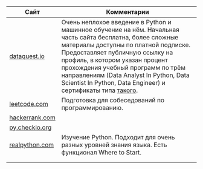 | Сайт                                          | Комментарии                                                  |
| --------------------------------------------- | ------------------------------------------------------------ |
| [dataquest.io](https://www.dataquest.io/)     | Очень неплохое введение в Python и машинное обучение на нём. Начальная часть сайта бесплатна, более сложные материалы доступны по платной подписке. Предоставляет публичную ссылку на профиль, в котором указан процент прохождения учебный программ по трём направлениям (Data Analyst In Python, Data Scientist In Python, Data Engineer) и сертификаты типа [такого](https://www.dataquest.io/view_cert/JGD1IJJVX2OZVZLXH46J/). |
| [leetcode.com](https://leetcode.com/)         | Подготовка для собеседований по программированию.            |
| [hackerrank.com](https://www.hackerrank.com/) |                                                              |
| [py.checkio.org](https://py.checkio.org/)     |                                                              |
| [realpython.com](https://realpython.com/)     | Изучение Python. Подходит для очень разных уровней знания языка. Есть функционал Where to Start. |
|                                               |                                                              |
|                                               |                                                              |



